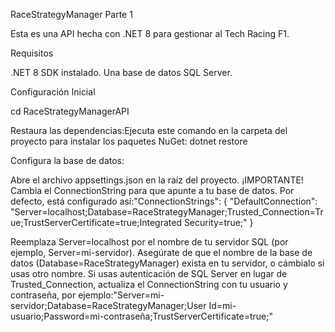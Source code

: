 RaceStrategyManager Parte 1

Esta es una API hecha con .NET 8 para gestionar al Tech Racing F1.

Requisitos

.NET 8 SDK instalado.
Una base de datos SQL Server.

Configuración Inicial

cd RaceStrategyManagerAPI

Restaura las dependencias:Ejecuta este comando en la carpeta del proyecto para instalar los paquetes NuGet:
dotnet restore


Configura la base de datos:

Abre el archivo appsettings.json en la raíz del proyecto.
¡IMPORTANTE! Cambia el ConnectionString para que apunte a tu base de datos. Por defecto, está configurado así:"ConnectionStrings": {
  "DefaultConnection": "Server=localhost;Database=RaceStrategyManager;Trusted_Connection=True;TrustServerCertificate=true;Integrated Security=true;"
}


Reemplaza Server=localhost por el nombre de tu servidor SQL (por ejemplo, Server=mi-servidor).
Asegúrate de que el nombre de la base de datos (Database=RaceStrategyManager) exista en tu servidor, o cámbialo si usas otro nombre.
Si usas autenticación de SQL Server en lugar de Trusted_Connection, actualiza el ConnectionString con tu usuario y contraseña, por ejemplo:"Server=mi-servidor;Database=RaceStrategyManager;User Id=mi-usuario;Password=mi-contraseña;TrustServerCertificate=true;"